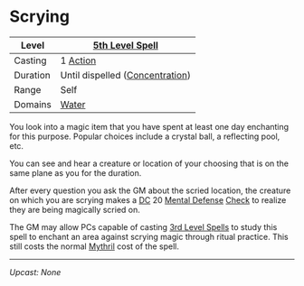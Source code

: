 # Scrying

| Level    | [5th Level Spell](5th%20Level%20Spells.md)                               |
| -------- | ------------------------------------------------------------------------- |
| Casting  | 1 [Action](../../../../Game%20Procedures/Core%20Procedures/Action.md)                       |
| Duration | Until dispelled ([Concentration](../../Concentration.md)) |
| Range    | Self                                                                      |
| Domains  | [Water](../../Spell%20Domains/Water.md)                                |

You look into a magic item that you have spent at least one day enchanting for this purpose. Popular choices include a crystal ball, a reflecting pool, etc.

You can see and hear a creature or location of your choosing that is on the same plane as you for the duration.

After every question you ask the GM about the scried location, the creature on which you are scrying makes a [DC](../../../../Game%20Procedures/Core%20Procedures/DC.md) 20 [Mental Defense](../../../../Player%20Characters/Derived%20Statistics/Mental%20Defense.md) [Check](../../../../Game%20Procedures/Core%20Procedures/Check.md) to realize they are being magically scried on.

The GM may allow PCs capable of casting [3rd Level Spells](../Level%203/3rd%20Level%20Spells.md) to study this spell to enchant an area against scrying magic through ritual practice. This still costs the normal [Mythril](../../../Spellcasting/Mythril.md) cost of the spell.

---
*Upcast: None*
